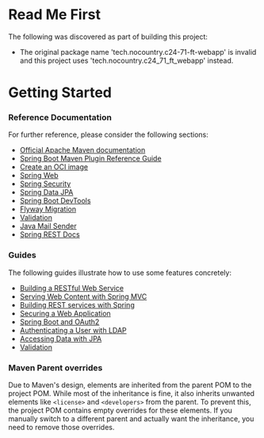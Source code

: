 # Read Me First
The following was discovered as part of building this project:

* The original package name 'tech.nocountry.c24-71-ft-webapp' is invalid and this project uses 'tech.nocountry.c24_71_ft_webapp' instead.

# Getting Started

### Reference Documentation
For further reference, please consider the following sections:

* [Official Apache Maven documentation](https://maven.apache.org/guides/index.html)
* [Spring Boot Maven Plugin Reference Guide](https://docs.spring.io/spring-boot/3.4.2/maven-plugin)
* [Create an OCI image](https://docs.spring.io/spring-boot/3.4.2/maven-plugin/build-image.html)
* [Spring Web](https://docs.spring.io/spring-boot/3.4.2/reference/web/servlet.html)
* [Spring Security](https://docs.spring.io/spring-boot/3.4.2/reference/web/spring-security.html)
* [Spring Data JPA](https://docs.spring.io/spring-boot/3.4.2/reference/data/sql.html#data.sql.jpa-and-spring-data)
* [Spring Boot DevTools](https://docs.spring.io/spring-boot/3.4.2/reference/using/devtools.html)
* [Flyway Migration](https://docs.spring.io/spring-boot/3.4.2/how-to/data-initialization.html#howto.data-initialization.migration-tool.flyway)
* [Validation](https://docs.spring.io/spring-boot/3.4.2/reference/io/validation.html)
* [Java Mail Sender](https://docs.spring.io/spring-boot/3.4.2/reference/io/email.html)
* [Spring REST Docs](https://docs.spring.io/spring-restdocs/docs/current/reference/htmlsingle/)

### Guides
The following guides illustrate how to use some features concretely:

* [Building a RESTful Web Service](https://spring.io/guides/gs/rest-service/)
* [Serving Web Content with Spring MVC](https://spring.io/guides/gs/serving-web-content/)
* [Building REST services with Spring](https://spring.io/guides/tutorials/rest/)
* [Securing a Web Application](https://spring.io/guides/gs/securing-web/)
* [Spring Boot and OAuth2](https://spring.io/guides/tutorials/spring-boot-oauth2/)
* [Authenticating a User with LDAP](https://spring.io/guides/gs/authenticating-ldap/)
* [Accessing Data with JPA](https://spring.io/guides/gs/accessing-data-jpa/)
* [Validation](https://spring.io/guides/gs/validating-form-input/)

### Maven Parent overrides

Due to Maven's design, elements are inherited from the parent POM to the project POM.
While most of the inheritance is fine, it also inherits unwanted elements like `<license>` and `<developers>` from the parent.
To prevent this, the project POM contains empty overrides for these elements.
If you manually switch to a different parent and actually want the inheritance, you need to remove those overrides.

